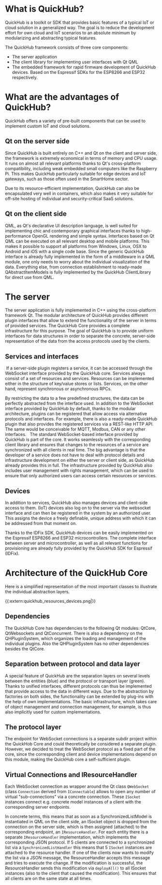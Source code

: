 # What is QuickHub?

QuickHub is a toolkit or SDK that provides basic features of a typical IoT or cloud solution in a generalized way. The goal is to reduce the development effort for own cloud and IoT scenarios to an absolute minimum by modularizing and abstracting typical features.

The QuickHub framework consists of three core components:

  - The server application
  - The client library for implementing user interfaces with Qt QML
  - The embedded framework for rapid firmware development of QuickHub devices. Based on the Espressif SDKs for the ESP8266 and ESP32 respectively. 

# What are the advantages of QuickHub? 

QuickHub offers a variety of pre-built components that can be used to implement custom IoT and cloud solutions. 

## Qt on the server side 

Since QuickHub is built entirely on C++ and Qt on the client and server side, the framework is extremely economical in terms of memory and CPU usage. It runs on almost all relevant platforms thanks to Qt's cross-platform compatibility, including weak embedded small computers like the Raspberry Pi. This makes QuickHub particularly suitable for edge devices and IoT gateways, such as those often used in the SmartHome sector. 

Due to its resource-efficient implementation, QuickHub can also be encapsulated very well in containers, which also makes it very suitable for off-site hosting of individual and security-critical SaaS solutions.


## Qt on the client side

QML, as Qt's declarative UI description language, is well suited for implementing chic and contemporary graphical interfaces thanks to high-performance OpenGL rendering and simple syntax. Interfaces based on Qt QML can be executed on all relevant desktop and mobile platforms. This makes it possible to support all platforms from Windows, Linux, OSX to Android and iOS with a single code base. Since the generic QuickHub interface is already fully implemented in the form of a middleware in a QML module, one only needs to worry about the individual visualization of the data.  Everything else, from connection establishment to ready-made QAbstractItemModels is fully implemented by the QuickHub ClientLibrary for direct use from QML.


# The server 

The server application is fully implemented in C++ using the cross-platform framework Qt. The modular architecture of QuickHub provides different plugin interfaces that allow to extend the functionality of the server in terms of provided services. The QuickHub Core provides a complete infrastructure for this purpose. The goal of QuickHub is to provide uniform interfaces for data structures in order to separate the concrete, server-side representation of the data from the access protocols used by the clients.  

## Services and interfaces

 If a server-side plugin registers a service, it can be accessed through the WebSocket interface provided by the QuickHub core. Services always consist of a set of resources and services. Resources can be implemented either in the structure of key/value stores or lists. Services, on the other hand, represent synchronous or asynchronous RPCs. 

By restricting the data to a few predefined structures, the data can be perfectly abstracted from the interface used.  In addition to the WebSocket interface provided by QuickHub by default, thanks to the modular architecture, plugins can be registered that allow access via alternative protocols and interfaces.  For example, there is also a ready-made QuickHub plugin that also provides the registered services via a REST-like HTTP API. The same would be conceivable for MQTT, Modbus, CAN or any other interfaces.   The standard WebSocket-based interface provided by QuickHub is part of the core. It works seamlessly with the corresponding client library and ensures that changes to the resources of a service are synchronized with all clients in real time. The big advantage is that the developer of a service does not have to deal with protocol details and infrastructure development on either the server or client side, as QuickHub already provides this in full.  The infrastructure provided by QuickHub also includes user management with rights management, which can be used to ensure that only authorized users can access certain resources or services.


## Devices 

In addition to services, QuickHub also manages devices and client-side access to them. (IoT) devices also log on to the server via the websocket interface and can then be registered in the system by an authorized user. This assigns the device a freely definable, unique address with which it can be addressed from that moment on.

Thanks to the IDFix SDK, QuickHub devices can be easily implemented on the Espressif ESP8266 and ESP32 microcontrollers. The complete interface between server and microcontroller, as well as all relevant functions for provisioning are already fully provided by the QuickHub SDK for Espressif (IDFix).

# Architecture of the QuickHub Core 

Here is a simplified representation of the most important classes to illustrate the individual abstraction layers.



{{:extern:quickhub_resources_devices.png|}}

## Dependencies

The QuickHub Core has dependencies to the following Qt modules: QtCore, QtWebsockets and QtConcurrent. There is also a dependency on the QHPluginSystem, which organizes the loading and management of the individual plugins. Also the QHPluginSystem has no other dependencies besides the QtCore.


## Separation between protocol and data layer

A special feature of QuickHub are the separation layers on several levels between the entities (blue) and the protocol or transport layer (green). Thanks to unified interfaces, different protocols can thus be implemented that provide access to the data in different ways. Due to the abstraction by factories on both sides, the functionality can be extended by plug-ins with the help of own implementations. The basic infrastructure, which takes care of object management and connection management, for example, is thus also implicitly used for custom implementations.

## The protocol layer 

The endpoint for WebSocket connections is a separate subdir project within the QuickHob Core and could theoretically be considered a separate plugin. However, we decided to treat the WebSocket protocol as a fixed part of the core, since the corresponding client and device implementations depend on this module, making the QuickHub core a self-sufficient plugin.


## Virtual Connections and IResourceHandler

Each WebSocket connection as wrapper around the Qt class `QWebSocket` (class `Connection` derived from `IConnectable`) allows to open any number of virtual "sub-connections" via a concrete connection. These `ISocket` instances connect e.g. concrete model instances of a client with the corresponding server endpoints.

In concrete terms, this means that as soon as a SynchronizedListModel is instantiated in QML on the client side, an ISocket object is dropped from the connection on the server side, which is then assigned (attached) to the corresponding endpoint, an `IResourceHandler`. For each entity there is a separate `IResourceHandler` implementation, which implements the corresponding JSON protocol.  If 5 clients are connected to a synchronized list via a `SynchronizedListHandler` this means that 5 `ISocket` instances are attached to the resource handler. If one of the clients now wants to modify the list via a JSON message, the ResourceHandler accepts this message and tries to execute the change. If the modification is successful, the ResourceHandler sends this modification via `deployAll()` to all ISocket instances (also to the client that caused the modification). This ensures that all clients are on the same state at all times.  

